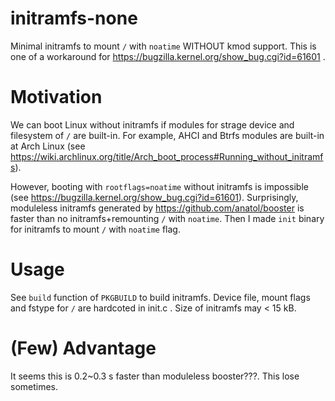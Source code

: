 # initramfs-none
Minimal initramfs to mount `/` with `noatime` WITHOUT kmod support.
This is one of a workaround for https://bugzilla.kernel.org/show_bug.cgi?id=61601 .

# Motivation
We can boot Linux without initramfs if modules for strage device and filesystem of `/` are built-in.
For example, AHCI and Btrfs modules are built-in at Arch Linux (see https://wiki.archlinux.org/title/Arch_boot_process#Running_without_initramfs).

However, booting with `rootflags=noatime` without initramfs is impossible (see https://bugzilla.kernel.org/show_bug.cgi?id=61601).
Surprisingly, moduleless initramfs generated by https://github.com/anatol/booster is faster than no initramfs+remounting `/` with `noatime`.
Then I made `init` binary for initramfs to mount `/` with `noatime` flag.

# Usage
See `build` function of `PKGBUILD` to build initramfs. Device file, mount flags and fstype for `/` are hardcoted in init.c .
Size of initramfs may < 15 kB.

# (Few) Advantage
It seems this is 0.2~0.3 s faster than moduleless booster???. This lose sometimes.
